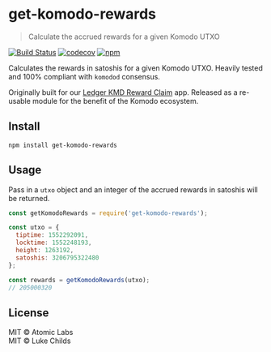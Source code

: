# get-komodo-rewards

> Calculate the accrued rewards for a given Komodo UTXO

[![Build Status](https://travis-ci.com/atomiclabs/get-komodo-rewards.svg?branch=master)](https://travis-ci.com/atomiclabs/get-komodo-rewards)
[![codecov](https://codecov.io/gh/atomiclabs/get-komodo-rewards/branch/master/graph/badge.svg)](https://codecov.io/gh/atomiclabs/get-komodo-rewards)
[![npm](https://img.shields.io/npm/v/get-komodo-rewards.svg)](https://www.npmjs.com/package/get-komodo-rewards)

Calculates the rewards in satoshis for a given Komodo UTXO. Heavily tested and 100% compliant with `komodod` consensus.

Originally built for our [Ledger KMD Reward Claim](https://github.com/atomiclabs/ledger-kmd-reward-claim) app. Released as a re-usable module for the benefit of the Komodo ecosystem.

## Install

```shell
npm install get-komodo-rewards
```

## Usage

Pass in a `utxo` object and an integer of the accrued rewards in satoshis will be returned.

```js
const getKomodoRewards = require('get-komodo-rewards');

const utxo = {
  tiptime: 1552292091,
  locktime: 1552248193,
  height: 1263192,
  satoshis: 3206795322480
};

const rewards = getKomodoRewards(utxo);
// 205000320
```

## License

MIT © Atomic Labs<br />
MIT © Luke Childs
